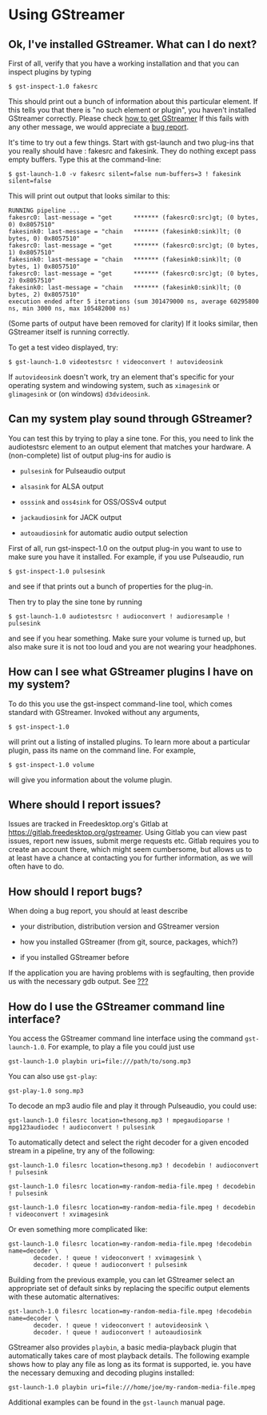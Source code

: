 # Using GStreamer

## Ok, I've installed GStreamer. What can I do next?

First of all, verify that you have a working installation and that
you can inspect plugins by typing

```
$ gst-inspect-1.0 fakesrc
```

This should print out a bunch of information about this particular
element. If this tells you that there is "no such element or plugin",
you haven't installed GStreamer correctly. Please check [how to get
GStreamer](#chapter-getting) If this fails with any other message, we
would appreciate a [bug report](#using-bugs-where).

It's time to try out a few things. Start with gst-launch and two
plug-ins that you really should have : fakesrc and fakesink. They do
nothing except pass empty buffers. Type this at the command-line:

```
$ gst-launch-1.0 -v fakesrc silent=false num-buffers=3 ! fakesink silent=false
```

This will print out output that looks similar to this:

```
RUNNING pipeline ...
fakesrc0: last-message = "get      ******* (fakesrc0:src)gt; (0 bytes, 0) 0x8057510"
fakesink0: last-message = "chain   ******* (fakesink0:sink)lt; (0 bytes, 0) 0x8057510"
fakesrc0: last-message = "get      ******* (fakesrc0:src)gt; (0 bytes, 1) 0x8057510"
fakesink0: last-message = "chain   ******* (fakesink0:sink)lt; (0 bytes, 1) 0x8057510"
fakesrc0: last-message = "get      ******* (fakesrc0:src)gt; (0 bytes, 2) 0x8057510"
fakesink0: last-message = "chain   ******* (fakesink0:sink)lt; (0 bytes, 2) 0x8057510"
execution ended after 5 iterations (sum 301479000 ns, average 60295800 ns, min 3000 ns, max 105482000 ns)
```

(Some parts of output have been removed for clarity) If it looks
similar, then GStreamer itself is running correctly.

To get a test video displayed, try:

```
$ gst-launch-1.0 videotestsrc ! videoconvert ! autovideosink
```

If `autovideosink` doesn't work, try an element that's specific for your
operating system and windowing system, such as `ximagesink` or `glimagesink`
or (on windows) `d3dvideosink`.

## Can my system play sound through GStreamer?

You can test this by trying to play a sine tone. For this, you
need to link the audiotestsrc element to an output element that matches
your hardware. A (non-complete) list of output plug-ins for audio is

  - `pulsesink` for Pulseaudio output

  - `alsasink` for ALSA output

  - `osssink` and `oss4sink` for OSS/OSSv4 output

  - `jackaudiosink` for JACK output

  - `autoaudiosink` for automatic audio output selection

First of all, run gst-inspect-1.0 on the output plug-in you want to use
to make sure you have it installed. For example, if you use Pulseaudio,
run

```
$ gst-inspect-1.0 pulsesink
```
and see if that prints out a bunch of properties for the plug-in.

Then try to play the sine tone by
    running

```
$ gst-launch-1.0 audiotestsrc ! audioconvert ! audioresample ! pulsesink
```

and see if you hear something. Make sure your volume is turned up, but
also make sure it is not too loud and you are not wearing your
headphones.

## How can I see what GStreamer plugins I have on my system?

To do this you use the gst-inspect command-line tool, which comes
standard with GStreamer. Invoked without any arguments,

```
$ gst-inspect-1.0
```

will print out a listing of installed plugins. To learn more about a
particular plugin, pass its name on the command line. For example,

```
$ gst-inspect-1.0 volume
```

will give you information about the volume plugin.

## Where should I report issues?

Issues are tracked in Freedesktop.org's Gitlab at
<https://gitlab.freedesktop.org/gstreamer>. Using Gitlab you can view past
issues, report new issues, submit merge requests etc. Gitlab requires you to
create an account there, which might seem cumbersome, but allows us to at least
have a chance at contacting you for further information, as we will often have
to do.

## How should I report bugs?

When doing a bug report, you should at least describe

  - your distribution, distribution version and GStreamer version

  - how you installed GStreamer (from git, source, packages, which?)

  - if you installed GStreamer before

If the application you are having problems with is segfaulting, then
provide us with the necessary gdb output. See
[???](#troubleshooting-segfault)

## How do I use the GStreamer command line interface?

You access the GStreamer command line interface using the command
`gst-launch-1.0`. For example, to play a file you could just use

```
gst-launch-1.0 playbin uri=file:///path/to/song.mp3
```

You can also use `gst-play`:

```
gst-play-1.0 song.mp3
```

To decode an mp3 audio file and play it through Pulseaudio, you could use:

```
gst-launch-1.0 filesrc location=thesong.mp3 ! mpegaudioparse ! mpg123audiodec ! audioconvert ! pulsesink
```

To automatically detect and select the right decoder for a given encoded stream
in a pipeline, try any of the following:

```
gst-launch-1.0 filesrc location=thesong.mp3 ! decodebin ! audioconvert ! pulsesink
```
```
gst-launch-1.0 filesrc location=my-random-media-file.mpeg ! decodebin ! pulsesink
```
```
gst-launch-1.0 filesrc location=my-random-media-file.mpeg ! decodebin ! videoconvert ! xvimagesink
```

Or even something more complicated like:

```
gst-launch-1.0 filesrc location=my-random-media-file.mpeg !decodebin name=decoder \
       decoder. ! queue ! videoconvert ! xvimagesink \
       decoder. ! queue ! audioconvert ! pulsesink
```

Building from the previous example, you can let GStreamer select an appropriate
set of default sinks by replacing the specific output elements with these automatic
alternatives:

```
gst-launch-1.0 filesrc location=my-random-media-file.mpeg !decodebin name=decoder \
       decoder. ! queue ! videoconvert ! autovideosink \
       decoder. ! queue ! audioconvert ! autoaudiosink
```

GStreamer also provides `playbin`, a basic media-playback plugin that
automatically takes care of most playback details. The following example shows
how to play any file as long as its format is supported, ie. you have the
necessary demuxing and decoding plugins installed:

```
gst-launch-1.0 playbin uri=file:///home/joe/my-random-media-file.mpeg
```

Additional examples can be found in the `gst-launch` manual page.

